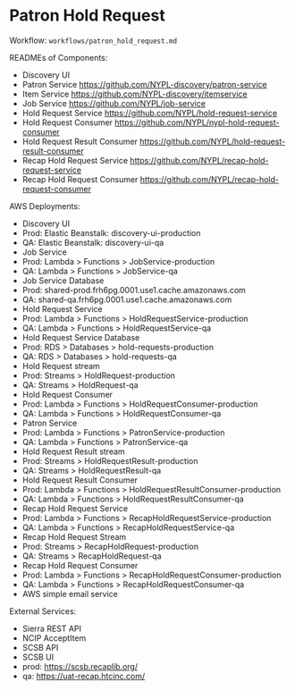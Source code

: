 # Patron Hold Request

Workflow: `workflows/patron_hold_request.md`

READMEs of Components:

* Discovery UI
* Patron Service https://github.com/NYPL-discovery/patron-service
* Item Service https://github.com/NYPL-discovery/itemservice
* Job Service https://github.com/NYPL/job-service
* Hold Request Service https://github.com/NYPL/hold-request-service
* Hold Request Consumer https://github.com/NYPL/nypl-hold-request-consumer
* Hold Request Result Consumer https://github.com/NYPL/hold-request-result-consumer
* Recap Hold Request Service https://github.com/NYPL/recap-hold-request-service
* Recap Hold Request Consumer https://github.com/NYPL/recap-hold-request-consumer

AWS Deployments:

* Discovery UI
 * Prod: Elastic Beanstalk: discovery-ui-production
 * QA: Elastic Beanstalk: discovery-ui-qa
* Job Service
 * Prod: Lambda > Functions > JobService-production
 * QA: Lambda > Functions > JobService-qa
* Job Service Database
 * Prod: shared-prod.frh6pg.0001.use1.cache.amazonaws.com
 * QA: shared-qa.frh6pg.0001.use1.cache.amazonaws.com
* Hold Request Service
 * Prod: Lambda > Functions > HoldRequestService-production
 * QA: Lambda > Functions > HoldRequestService-qa
* Hold Request Service Database
 * Prod: RDS > Databases > hold-requests-production
 * QA: RDS > Databases > hold-requests-qa
* Hold Request stream
 * Prod: Streams > HoldRequest-production
 * QA: Streams > HoldRequest-qa
* Hold Request Consumer
 * Prod: Lambda > Functions > HoldRequestConsumer-production
 * QA: Lambda > Functions > HoldRequestConsumer-qa
* Patron Service
 * Prod: Lambda > Functions > PatronService-production
 * QA: Lambda > Functions > PatronService-qa
* Hold Request Result stream
 * Prod: Streams > HoldRequestResult-production
 * QA: Streams > HoldRequestResult-qa
* Hold Request Result Consumer
 * Prod: Lambda > Functions > HoldRequestResultConsumer-production
 * QA: Lambda > Functions > HoldRequestResultConsumer-qa
* Recap Hold Request Service
 * Prod: Lambda > Functions > RecapHoldRequestService-production
 * QA: Lambda > Functions > RecapHoldRequestService-qa
* Recap Hold Request Stream
 * Prod: Streams > RecapHoldRequest-production
 * QA: Streams > RecapHoldRequest-qa
* Recap Hold Request Consumer
 * Prod: Lambda > Functions > RecapHoldRequestConsumer-production
 * QA: Lambda > Functions > RecapHoldRequestConsumer-qa
* AWS simple email service

External Services:

* Sierra REST API
* NCIP AcceptItem
* SCSB API
* SCSB UI
 * prod: https://scsb.recaplib.org/
 * qa: https://uat-recap.htcinc.com/
